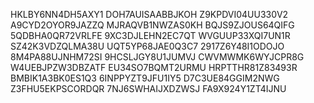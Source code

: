 
HKLBY6NN4DH5AXY1
DOH7AUISAABBJKOH
Z9KPDVI04UU330V2
A9CYD2OYOR9JAZZQ
MJRAQVB1NWZAS0KH
BQJS9ZJOUS64QIFG
5QDBHA0QR72VRLFE
9XC3DJLEHN2EC7QT
WVGUUP33XQI7UN1R
SZ42K3VDZQLMA38U
UQT5YP68JAE0Q3C7
2917Z6Y48I1ODOJO
8M4PA88UJNHM72SI
9HCSLJGY8U1JUMVJ
CWVMWMK6WYJCPR8G
W4UEBJPZW3DBZATF
EU34SO7BQMT2URMU
HRPTTHR81Z83493R
BMBIK1A3BK0ES1Q3
6INPPYZT9JFU1IY5
D7C3UE84GGIM2NWG
Z3FHU5EKPSCORDQR
7NJ6SWHAIJXDZWSJ
FA9X924Y1ZT4IJNU
